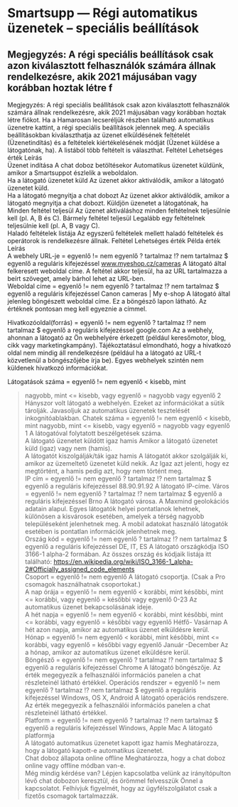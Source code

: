 # Smartsupp — Régi automatikus üzenetek – speciális beállítások
## Megjegyzés: A régi speciális beállítások csak azon kiválasztott felhasználók számára állnak rendelkezésre, akik 2021 májusában vagy korábban hoztak létre f
Megjegyzés: A régi speciális beállítások csak azon kiválasztott felhasználók számára állnak rendelkezésre, akik 2021 májusában vagy korábban hoztak létre fiókot.
Ha a Hamarosan lecseréljük részben található automatikus üzenetre kattint, a régi speciális beállítások jelennek meg.
A speciális beállításokban kiválaszthatja az üzenet elküldésének feltételét (Üzenetindítás) és a feltételek kiértékelésének módját (Üzenet küldése a látogatónak, ha). A listából több feltételt is választhat.
Feltétel	Lehetséges érték	Leírás	
Üzenet indítása	A chat doboz betöltésekor	Automatikus üzenetet küldünk, amikor a Smartsuppot észlelik a weboldalon.	
	Ha a látogató üzenetet küld	Az üzenet akkor aktiválódik, amikor a látogató üzenetet küld.	
	Ha a látogató megnyitja a chat dobozt	Az üzenet akkor aktiválódik, amikor a látogató megnyitja a chat dobozt.	
Küldjön üzenetet a látogatónak, ha	Minden feltétel teljesül	Az üzenet aktiváláshoz minden feltételnek teljesülnie kell (pl. A, B és C).	
	Bármely feltétel teljesül	Legalább egy feltételnek teljesülnie kell (pl. A, B vagy C).	
Haladó feltételek listája
Az egyszerű feltételek mellett haladó feltételek és operátorok is rendelkezésre állnak.
Feltétel	Lehetséges érték	Példa érték	Leírás	
A webhely URL-je	= egyenlő 
!= nem egyenlő
? tartalmaz
!? nem tartalmaz
$ egyenlő a reguláris kifejezéssel
	www.myeshop.cz/cameras	A látogató által felkeresett weboldal címe. A feltétel akkor teljesül, ha az URL tartalmazza a beírt szöveget, amely bárhol lehet az URL-ben.	
Weboldal címe	= egyenlő 
!= nem egyenlő
? tartalmaz
!? nem tartalmaz
$ egyenlő a reguláris kifejezéssel
	Canon cameras | My e-shop	A látogató által jelenleg böngészett weboldal címe. 
Ez a böngésző lapon látható. Az értéknek pontosan meg kell egyeznie a címmel.
	
Hivatkozóoldal(forrás)	= egyenlő 
!= nem egyenlő
? tartalmaz
!? nem tartalmaz
$ egyenlő a reguláris kifejezéssel
	google.com	Az a webhely, ahonnan a látogató az Ön webhelyére érkezett (például keresőmotor, blog, cikk vagy marketingkampány). 
Tájékoztatásul elmondható, hogy a hivatkozó oldal nem mindig áll rendelkezésre (például ha a látogató az URL-t közvetlenül a böngészőjébe írja be). Egyes webhelyek szintén nem küldenek hivatkozó információkat.
	
Látogatások száma	= egyenlő 
!= nem egyenlő
< kisebb, mint
> nagyobb, mint
<= kisebb, vagy egyenlő
>= nagyobb vagy egyenlő
	2	Hányszor volt látogató a webhelyén. Ezeket az információkat a sütik tárolják. Javasoljuk az automatikus üzenetek tesztelését inkognitóablakban.	
Chatek száma	= egyenlő 
!= nem egyenlő
< kisebb, mint
> nagyobb, mint
<= kisebb, vagy egyenlő
>= nagyobb vagy egyenlő
	1	A látogatóval folytatott beszélgetések száma.	
A látogató üzenetet küldött	igaz 
hamis
		Amikor a látogató üzenetet küld (igaz) vagy nem (hamis).	
A látogatót kiszolgálják/ták	igaz 
hamis
		A látogatót akkor szolgálják ki, amikor az üzemeltető üzenetet küld nekik. Az Igaz azt jelenti, hogy ez megtörtént, a hamis pedig azt, hogy nem történt meg.	
IP cím	= egyenlő 
!= nem egyenlő
? tartalmaz
!? nem tartalmaz
$ egyenlő a reguláris kifejezéssel
	88.90.91.92	A látogató IP-címe.	
Város	= egyenlő 
!= nem egyenlő
? tartalmaz
!? nem tartalmaz
$ egyenlő a reguláris kifejezéssel
	Brno	A látogató városa. A Maxmind geolokációs adatain alapul. Egyes látogatók helyei pontatlanok lehetnek, különösen a kisvárosok esetében, amelyek a térség nagyobb településeként jelenhetnek meg. A mobil adatokat használó látogatók esetében is pontatlan információk jelenhetnek meg.	
Ország kód	= egyenlő 
!= nem egyenlő
? tartalmaz
!? nem tartalmaz
$ egyenlő a reguláris kifejezéssel
	DE, IT, ES	A látogató országkódja ISO 3166-1 alpha-2 formában. Az összes ország és kódjaik listája itt található: https://en.wikipedia.org/wiki/ISO_3166-1_alpha-2#Officially_assigned_code_elements 	
Csoport	= egyenlő 
!= nem egyenlő
		A látogató csoportja. (Csak a Pro csomagok használhatnak csoportokat.)	
A nap órája	= egyenlő 
!= nem egyenlő
< korábbi, mint
> későbbi, mint
<= korábbi, vagy egyenlő
>= későbbi vagy egyenlő
	0-23	Az automatikus üzenet bekapcsolásának ideje.	
A hét napja	= egyenlő 
!= nem egyenlő
< korábbi, mint
> későbbi, mint
<= korábbi, vagy egyenlő
>= későbbi vagy egyenlő
	Hétfő- Vasárnap	A hét azon napja, amikor az automatikus üzenet elküldésre kerül.	
Hónap	= egyenlő 
!= nem egyenlő
< korábbi, mint
> későbbi, mint
<= korábbi, vagy egyenlő
>= későbbi vagy egyenlő
	Január -December	Az a hónap, amikor az automatikus üzenet elküldésre kerül.	
Böngésző	= egyenlő 
!= nem egyenlő
? tartalmaz
!? nem tartalmaz
$ egyenlő a reguláris kifejezéssel
	Chrome	A látogató böngészője. Az érték megegyezik a felhasználói információs panelen a chat részleteinél látható értékkel.	
Operációs rendszer	= egyenlő 
!= nem egyenlő
? tartalmaz
!? nem tartalmaz
$ egyenlő a reguláris kifejezéssel
	Windows, OS X, Android	A látogató operációs rendszere. Az érték megegyezik a felhasználói információs panelen a chat részleteinél látható értékkel.	
Platform	= egyenlő 
!= nem egyenlő
? tartalmaz
!? nem tartalmaz
$ egyenlő a reguláris kifejezéssel
	Windows, Apple Mac	A látogató platformja	
A látogató automatikus üzenetet kapott	igaz 
hamis
		Meghatározza, hogy a látogató kapott-e automatikus üzenetet.	
Chat doboz állapota	online 
offline
		Meghatározza, hogy a chat doboz online vagy offline módban van-e.	
Még mindig kérdése van? Lépjen kapcsolatba velünk az irányítópulton lévő chat dobozon keresztül, és örömmel felvesszük Önnel a kapcsolatot. Felhívjuk figyelmét, hogy az ügyfélszolgálatot csak a fizetős csomagok tartalmazzák.

